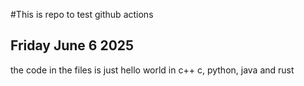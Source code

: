 #This is repo to test github actions
## Friday June 6 2025
the code in the files is just hello world in c++ c, python, java and rust

